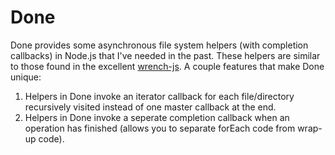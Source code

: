 Done
====

Done provides some asynchronous file system helpers (with completion callbacks) in Node.js that I've needed in the past. These helpers are similar to those found in the excellent [wrench-js](https://github.com/ryanmcgrath/wrench-js). A couple features that make Done unique:
1. Helpers in Done invoke an iterator callback for each file/directory recursively visited instead of one master callback at the end.
2. Helpers in Done invoke a seperate completion callback when an operation has finished (allows you to separate forEach code from wrap-up code). 